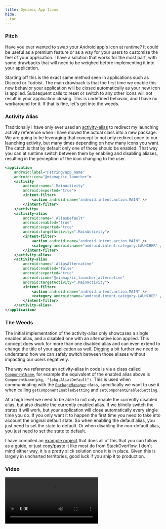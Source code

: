 ```yaml
---
title: Dynamic App Icons
hide:
- toc
---
```


### Pitch
Have you ever wanted to swap your Android app's icon at runtime? It could be useful as a premium feature or as a way for your users to customize the feel of your application. I have a solution that works for the most part, with some drawbacks that will need to be weighed before implementing it into your application.

Starting off this is the exact same method seen in applications such as Discord or Todoist. The main drawback is that the first time we enable this new behavior your application will be closed automatically as your new icon is applied. Subsequent calls to reset or switch to any other icons will not result in your application closing. This is undefined behavior, and I have no workaround for it. If that is fine, let's get into the weeds.

### Activity Alias
Traditionally I have only ever used an [activity-alias](https://developer.android.com/guide/topics/manifest/activity-alias-element) to redirect my launching activity reference when I have moved the actual class into a new package. We are going to be leveraging that concept to not only redirect once to our launching activity, but many times depending on how many icons you want. The catch is that by default only one of those should be enabled. That way you can at runtime switch between them by enabling and disabling aliases, resulting in the perception of the icon changing to the user.

```xml
<application  
    android:label="@string/app_name"  
    android:icon="@mipmap/ic_launcher">
	<activity
		android:name=".MainActivity"
		android:exported="true">
		<intent-filter>
			<action android:name="android.intent.action.MAIN" />  
        </intent-filter>
    </activity>
    <activity-alias
	    android:name=".AliasDefault"  
        android:enabled="true"  
        android:exported="true"
        android:targetActivity=".MainActivity">  
        <intent-filter>
	        <action android:name="android.intent.action.MAIN" />  
            <category android:name="android.intent.category.LAUNCHER" />  
        </intent-filter>
    </activity-alias>
    <activity-alias
	    android:name=".AliasAlternative"  
        android:enabled="false"  
        android:exported="true"
        android:icon="@mipmap/ic_launcher_alternative"
        android:targetActivity=".MainActivity">
        <intent-filter>
	        <action android:name="android.intent.action.MAIN" />  
            <category android:name="android.intent.category.LAUNCHER" />  
        </intent-filter>
    </activity-alias> 
</application>
```

### The Weeds
The initial implementation of the activity-alias only showcases a single enabled alias, and a disabled one with an alternative icon applied. This concept does work for more than one disabled alias and can even extend to change the title of your application as well. Digging a bit further we need to understand how we can safely switch between those aliases without impacting our users negatively.

The way we reference an activity-alias in code is via a class called [`ComponentName`](https://developer.android.com/reference/android/content/ComponentName), for example the equivalent of the enabled alias above is `ComponentName(pkg, "$pkg.AliasDefault")`. This is used when communicating with the [`PackageManager`](https://developer.android.com/reference/android/content/pm/PackageManager) class, specifically we want to use it when calling `getComponentEnabledSetting` and `setComponentEnabledSetting`.

At a high level we need to be able to not only enable the currently disabled alias, but also disable the currently enabled alias. If we blindly switch the states it will work, but your application will close automatically every single time you do. If you only want it to happen the first time you need to take into account the original default state. So when enabling the default alias, you just need to set the state to default. Or when disabling the non-default alias, you just need to set the state to default.

I have compiled an [example project](https://github.com/DHuckaby/Chameleon) that does all of this that you can follow as a guide, or just copy/paste it like most do from StackOverflow. I don't mind either way, it is a pretty slick solution once it is in place. Given this is largely in uncharted territories, good luck if you ship it to production.

### Video
<video src="https://github.com/DHuckaby/Chameleon/raw/main/docs/Screen_recording_20240825_224418.mp4" width=300></video>
